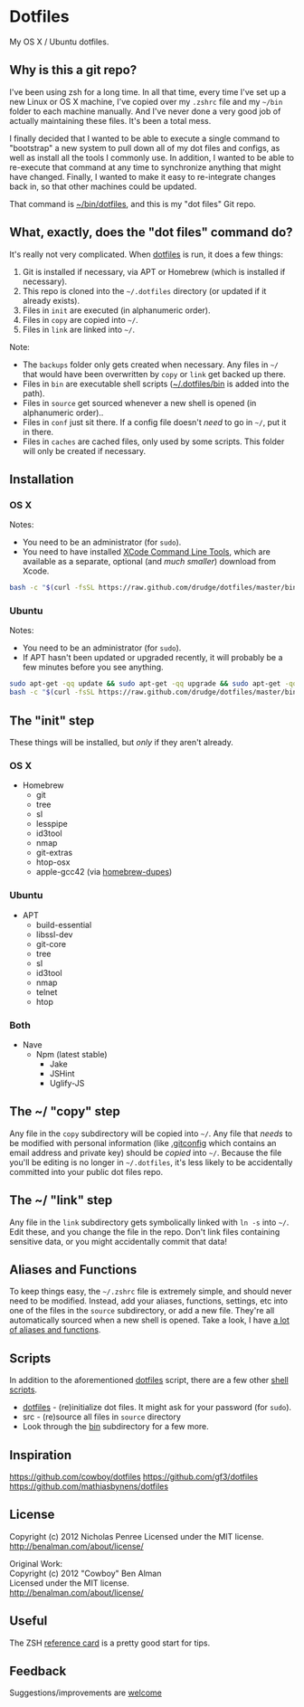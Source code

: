 # Dotfiles

My OS X / Ubuntu dotfiles.

## Why is this a git repo?

I've been using zsh for a long time. In all that time, every time I've set up a new Linux or OS X machine, I've copied over my `.zshrc` file and my `~/bin` folder to each machine manually. And I've never done a very good job of actually maintaining these files. It's been a total mess.

I finally decided that I wanted to be able to execute a single command to "bootstrap" a new system to pull down all of my dot files and configs, as well as install all the tools I commonly use. In addition, I wanted to be able to re-execute that command at any time to synchronize anything that might have changed. Finally, I wanted to make it easy to re-integrate changes back in, so that other machines could be updated.

That command is [~/bin/dotfiles][dotfiles], and this is my "dot files" Git repo.

[dotfiles]: https://github.com/drudge/dotfiles/blob/master/bin/dotfiles
[bin]: https://github.com/drudge/dotfiles/tree/master/bin

## What, exactly, does the "dot files" command do?

It's really not very complicated. When [dotfiles][dotfiles] is run, it does a few things:

1. Git is installed if necessary, via APT or Homebrew (which is installed if necessary).
2. This repo is cloned into the `~/.dotfiles` directory (or updated if it already exists).
2. Files in `init` are executed (in alphanumeric order).
3. Files in `copy` are copied into `~/`.
4. Files in `link` are linked into `~/`.

Note:

* The `backups` folder only gets created when necessary. Any files in `~/` that would have been overwritten by `copy` or `link` get backed up there.
* Files in `bin` are executable shell scripts ([~/.dotfiles/bin][bin] is added into the path).
* Files in `source` get sourced whenever a new shell is opened (in alphanumeric order)..
* Files in `conf` just sit there. If a config file doesn't _need_ to go in `~/`, put it in there.
* Files in `caches` are cached files, only used by some scripts. This folder will only be created if necessary.

## Installation
### OS X
Notes:

* You need to be an administrator (for `sudo`).
* You need to have installed [XCode Command Line Tools](https://developer.apple.com/downloads/index.action?=command%20line%20tools), which are available as a separate, optional (and _much smaller_) download from Xcode.

```sh
bash -c "$(curl -fsSL https://raw.github.com/drudge/dotfiles/master/bin/dotfiles)" && source ~/.bashrc
```

### Ubuntu
Notes:

* You need to be an administrator (for `sudo`).
* If APT hasn't been updated or upgraded recently, it will probably be a few minutes before you see anything.

```sh
sudo apt-get -qq update && sudo apt-get -qq upgrade && sudo apt-get -qq install curl && echo &&
bash -c "$(curl -fsSL https://raw.github.com/drudge/dotfiles/master/bin/dotfiles)" && source ~/.bashrc
```

## The "init" step
These things will be installed, but _only_ if they aren't already.

### OS X
* Homebrew
  * git
  * tree
  * sl
  * lesspipe
  * id3tool
  * nmap
  * git-extras
  * htop-osx
  * apple-gcc42 (via [homebrew-dupes](https://github.com/Homebrew/homebrew-dupes/blob/master/apple-gcc42.rb))

### Ubuntu
* APT
  * build-essential
  * libssl-dev
  * git-core
  * tree
  * sl
  * id3tool
  * nmap
  * telnet
  * htop

### Both
* Nave
  * Npm (latest stable)
    * Jake
    * JSHint
    * Uglify-JS

## The ~/ "copy" step
Any file in the `copy` subdirectory will be copied into `~/`. Any file that _needs_ to be modified with personal information (like [.gitconfig](https://github.com/drudge/dotfiles/blob/master/copy/.gitconfig) which contains an email address and private key) should be _copied_ into `~/`. Because the file you'll be editing is no longer in `~/.dotfiles`, it's less likely to be accidentally committed into your public dot files repo.

## The ~/ "link" step
Any file in the `link` subdirectory gets symbolically linked with `ln -s` into `~/`. Edit these, and you change the file in the repo. Don't link files containing sensitive data, or you might accidentally commit that data!

## Aliases and Functions
To keep things easy, the `~/.zshrc` file is extremely simple, and should never need to be modified. Instead, add your aliases, functions, settings, etc into one of the files in the `source` subdirectory, or add a new file. They're all automatically sourced when a new shell is opened. Take a look, I have [a lot of aliases and functions](https://github.com/drudge/dotfiles/tree/master/source).

## Scripts
In addition to the aforementioned [dotfiles][dotfiles] script, there are a few other [shell scripts][bin].

* [dotfiles][dotfiles] - (re)initialize dot files. It might ask for your password (for `sudo`).
* src - (re)source all files in `source` directory
* Look through the [bin][bin] subdirectory for a few more.

## Inspiration
<https://github.com/cowboy/dotfiles> 
<https://github.com/gf3/dotfiles>  
<https://github.com/mathiasbynens/dotfiles>

## License
Copyright (c) 2012 Nicholas Penree
Licensed under the MIT license.  
<http://benalman.com/about/license/>

Original Work:  
Copyright (c) 2012 "Cowboy" Ben Alman  
Licensed under the MIT license.  
<http://benalman.com/about/license/>

## Useful

The ZSH [reference card](http://www.bash2zsh.com/zsh_refcard/refcard.pdf) is a pretty good start for tips.

## Feedback

Suggestions/improvements are [welcome](https://github.com/drudge/dotfiles/issues)